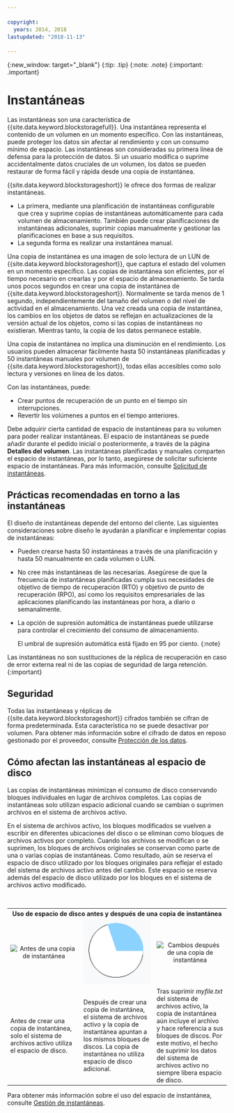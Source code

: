 ```yaml
---

copyright:
  years: 2014, 2018
lastupdated: "2018-11-13"

---
```

{:new_window: target="_blank"}
{:tip: .tip}
{:note: .note}
{:important: .important}

# Instantáneas

Las instantáneas son una característica de {{site.data.keyword.blockstoragefull}}. Una instantánea representa el contenido de un volumen en un momento específico. Con las instantáneas, puede proteger los datos sin afectar al rendimiento y con un consumo mínimo de espacio. Las instantáneas son consideradas su primera línea de defensa para la protección de datos. Si un usuario modifica o suprime accidentalmente datos cruciales de un volumen, los datos se pueden restaurar de forma fácil y rápida desde una copia de instantánea.

{{site.data.keyword.blockstorageshort}} le ofrece dos formas de realizar instantáneas.

* La primera, mediante una planificación de instantáneas configurable que crea y suprime copias de instantáneas automáticamente para cada volumen de almacenamiento. También puede crear planificaciones de instantáneas adicionales, suprimir copias manualmente y gestionar las planificaciones en base a sus requisitos.
* La segunda forma es realizar una instantánea manual.

Una copia de instantánea es una imagen de solo lectura de un LUN de {{site.data.keyword.blockstorageshort}}, que captura el estado del volumen en un momento específico. Las copias de instantánea son eficientes, por el tiempo necesario en crearlas y por el espacio de almacenamiento. Se tarda unos pocos segundos en crear una copia de instantánea de {{site.data.keyword.blockstorageshort}}. Normalmente se tarda menos de 1 segundo, independientemente del tamaño del volumen o del nivel de actividad en el almacenamiento. Una vez creada una copia de instantánea, los cambios en los objetos de datos se reflejan en actualizaciones de la versión actual de los objetos, como si las copias de instantáneas no existieran. Mientras tanto, la copia de los datos permanece estable.

Una copia de instantánea no implica una disminución en el rendimiento. Los usuarios pueden almacenar fácilmente hasta 50 instantáneas planificadas y 50 instantáneas manuales por volumen de {{site.data.keyword.blockstorageshort}}, todas ellas accesibles como solo lectura y versiones en línea de los datos.

Con las instantáneas, puede:

- Crear puntos de recuperación de un punto en el tiempo sin interrupciones.
- Revertir los volúmenes a puntos en el tiempo anteriores.

Debe adquirir cierta cantidad de espacio de instantáneas para su volumen para poder realizar instantáneas. El espacio de instantáneas se puede añadir durante el pedido inicial o posteriormente, a través de la página **Detalles del volumen**. Las instantáneas planificadas y manuales comparten el espacio de instantáneas, por lo tanto, asegúrese de solicitar suficiente espacio de instantáneas. Para más información, consulte [Solicitud de instantáneas](ordering-snapshots.html).

## Prácticas recomendadas en torno a las instantáneas

El diseño de instantáneas depende del entorno del cliente. Las siguientes consideraciones sobre diseño le ayudarán a planificar e implementar copias de instantáneas:
- Pueden crearse hasta 50 instantáneas a través de una planificación y hasta 50 manualmente en cada volumen o LUN.
- No cree más instantáneas de las necesarias. Asegúrese de que la frecuencia de instantáneas planificadas cumpla sus necesidades de objetivo de tiempo de recuperación (RTO) y objetivo de punto de recuperación (RPO), así como los requisitos empresariales de las aplicaciones planificando las instantáneas por hora, a diario o semanalmente.
- La opción de supresión automática de instantáneas puede utilizarse para controlar el crecimiento del consumo de almacenamiento. <br/>

  El umbral de supresión automática está fijado en 95 por ciento.
  {:note}

Las instantáneas no son sustituciones de la réplica de recuperación en caso de error externa real ni de las copias de seguridad de larga retención.
{:important}

## Seguridad

Todas las instantáneas y réplicas de {{site.data.keyword.blockstorageshort}} cifrados también se cifran de forma predeterminada. Esta característica no se puede desactivar por volumen. Para obtener más información sobre el cifrado de datos en reposo gestionado por el proveedor, consulte [Protección de los datos](block-file-storage-encryption-rest.html).

## Cómo afectan las instantáneas al espacio de disco

Las copias de instantáneas minimizan el consumo de disco conservando bloques individuales en lugar de archivos completos. Las copias de instantáneas solo utilizan espacio adicional cuando se cambian o suprimen archivos en el sistema de archivos activo.

En el sistema de archivos activo, los bloques modificados se vuelven a escribir en diferentes ubicaciones del disco o se eliminan como bloques de archivos activos por completo. Cuando los archivos se modifican o se suprimen, los bloques de archivos originales se conservan como parte de una o varias copias de instantáneas. Como resultado, aún se reserva el espacio de disco utilizado por los bloques originales para reflejar el estado del sistema de archivos activo antes del cambio. Este espacio se reserva además del espacio de disco utilizado por los bloques en el sistema de archivos activo modificado.

<table>
    <colgroup>
      <col style="width: 33.3%;"/>
      <col style="width: 33.3%;"/>
      <col style="width: 33.3%;"/>
    </colgroup>
      <tr>
        <th colspan="3" style="border: 0.0px;text-align: center;">Uso de espacio de disco antes y después de una copia de instantánea</th>
     </tr><tr>
        <td style="border: 0.0px;text-align: center;"><img src="/images/bfcircle1.png" alt="Antes de una copia de instantánea"></td>
        <td style="border: 0.0px;text-align: center;"><img src="/images/bfcircle3.png" alt="Después de una copia de instantánea"></td>
        <td style="border: 0.0px;text-align: center;"><img src="/images/bfcircle2.png" alt="Cambios después de una copia de instantánea"></td>
     </tr><tr>
        <td style="border: 0.0px;">Antes de crear una copia de instantánea, solo el sistema de archivos activo utiliza el espacio de disco.</td>
        <td style="border: 0.0px;">Después de crear una copia de instantánea, el sistema de archivos activo y la copia de instantánea apuntan a los mismos bloques de discos. La copia de instantánea no utiliza espacio de disco adicional.</td>
        <td style="border: 0.0px;">Tras suprimir <i>myfile.txt</i> del sistema de archivos activo, la copia de instantánea aún incluye el archivo y hace referencia a sus bloques de discos. Por este motivo, el hecho de suprimir los datos del sistema de archivos activo no siempre libera espacio de disco.</td>
      </tr>
</table>

Para obtener más información sobre el uso del espacio de instantánea, consulte [Gestión de instantáneas](working-with-snapshots.html).
